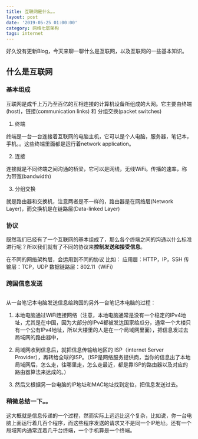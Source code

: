 ```yaml
---
title: 互联网是什么。。
layout: post
date: '2019-05-25 01:00:00'
category: 网络七层架构
tags: internet
---
```


好久没有更新Blog，今天来聊一聊什么是互联网，以及互联网的一些基本知识。


## 什么是互联网

### 基本组成
互联网是成千上万乃至百亿的互相连接的计算机设备所组成的大网。它主要由终端(host)，链接(communication links) 和 分组交换(packet switches)
<img src="{{ '/assets/blog/internet1.png' | prepend: site.baseurl }}" alt="">

1. 终端

终端是一台一台连接着互联网的电脑主机，它可以是个人电脑，服务器，笔记本，手机。。这些终端里面都是运行着network application。

2. 连接

连接就是不同终端之间沟通的桥梁，它可以是网线，无线WiFi。传播的速率，称为带宽(bandwidth)

3. 分组交换

就是路由器和交换机，注意两者是不一样的，路由器是在网络层(Network Layer)，而交换机是在链路层(Data-linked Layer)

### 协议
既然我们已经有了一个互联网的基本组成了，那么各个终端之间的沟通以什么标准进行呢？所以我们就有了不同的协议来**控制发送和接受信息**。

在不同的网络架构层，会运用到不同的协议
比如：
应用层：HTTP，IP，SSH
传输层：TCP，UDP
数据链路层：802.11（WiFi）

### 跨国信息发送
<img src="{{ '/assets/blog/internet2.png' | prepend: site.baseurl }}" alt="">

从一台笔记本电脑发送信息给跨国的另外一台笔记本电脑的过程：
1. 本地电脑通过WiFi连接网络（注意，本地电脑通常是没有一个稳定的IPv4地址，尤其是在中国，因为大部分的IPv4都被发达国家给瓜分，通常一个大楼只有一个公有IPv4地址，所以大楼里的人是在一个局域网里面），把信息发过去局域网的路由器中，

2. 局域网收到信息后，就把信息传输给地区的 ISP（internet Server Provider），再转给全球的ISP。（ISP是网络服务提供商，当你的信息出了本地局域网后，怎么走，往哪里走，怎么走最近，都是靠ISP的路由器以及对应的路由器算法来达成的。）

3. 然后又根据另一台电脑的IP地址和MAC地址找到定位，把信息发送过去。 

### 稍微总结一下。。
这大概就是信息传递的一个过程，然而实际上远远比这个复杂，比如说，你一台电脑上面运行着几百个程序，而这些程序发送的请求又不是同一个IP地址。还有一个局域网内通常连着几千台终端，一个手机算是一个终端。